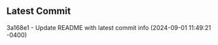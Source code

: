 
## Latest Commit
3a168e1 - Update README with latest commit info (2024-09-01 11:49:21 -0400) <Yunxi-Zhou>
